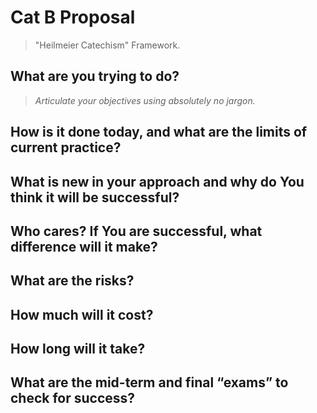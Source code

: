 # Cat B Proposal

> "Heilmeier Catechism" Framework.

## What are you trying to do?
> _Articulate your objectives using absolutely no jargon._

## How is it done today, and what are the limits of current practice?


## What is new in your approach and why do You think it will be successful?


## Who cares? If You are successful, what difference will it make?


## What are the risks?


## How much will it cost?


## How long will it take?


## What are the mid-term and final “exams” to check for success?
